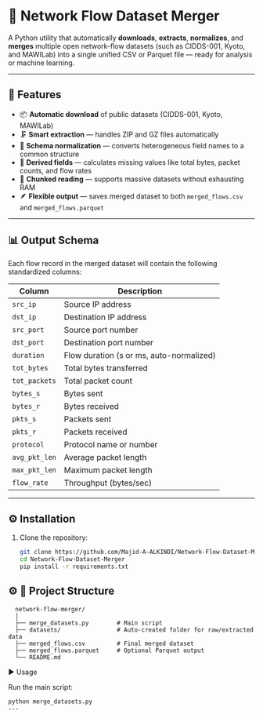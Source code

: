 # 🧠 Network Flow Dataset Merger

A Python utility that automatically **downloads**, **extracts**, **normalizes**, and **merges** multiple open network-flow datasets (such as CIDDS-001, Kyoto, and MAWILab) into a single unified CSV or Parquet file — ready for analysis or machine learning.

---

## 🚀 Features

- 📦 **Automatic download** of public datasets (CIDDS-001, Kyoto, MAWILab)  
- 🗜️ **Smart extraction** — handles ZIP and GZ files automatically  
- 🧩 **Schema normalization** — converts heterogeneous field names to a common structure  
- 🧮 **Derived fields** — calculates missing values like total bytes, packet counts, and flow rates  
- 🧰 **Chunked reading** — supports massive datasets without exhausting RAM  
- 🪶 **Flexible output** — saves merged dataset to both `merged_flows.csv` and `merged_flows.parquet`  

---

## 📊 Output Schema

Each flow record in the merged dataset will contain the following standardized columns:

| Column        | Description |
|----------------|--------------|
| `src_ip`       | Source IP address |
| `dst_ip`       | Destination IP address |
| `src_port`     | Source port number |
| `dst_port`     | Destination port number |
| `duration`     | Flow duration (s or ms, auto-normalized) |
| `tot_bytes`    | Total bytes transferred |
| `tot_packets`  | Total packet count |
| `bytes_s`      | Bytes sent |
| `bytes_r`      | Bytes received |
| `pkts_s`       | Packets sent |
| `pkts_r`       | Packets received |
| `protocol`     | Protocol name or number |
| `avg_pkt_len`  | Average packet length |
| `max_pkt_len`  | Maximum packet length |
| `flow_rate`    | Throughput (bytes/sec) |

---
## ⚙️ Installation

1. Clone the repository:
   ```bash
   git clone https://github.com/Majid-A-ALKINDI/Network-Flow-Dataset-Merger.git
   cd Network-Flow-Dataset-Merger
   pip install -r requirements.txt
   
## ⚙️ 📁 Project Structure
      network-flow-merger/
      │
      ├── merge_datasets.py        # Main script
      ├── datasets/                # Auto-created folder for raw/extracted data
      ├── merged_flows.csv         # Final merged dataset
      ├── merged_flows.parquet     # Optional Parquet output
      └── README.md


▶️ Usage

Run the main script:
   ```bash  
   python merge_datasets.py
---





